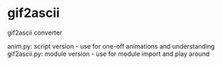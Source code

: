 # gif2ascii
 gif2ascii converter

anim.py: script version - use for one-off animations and understanding  
gif2ascii.py: module version - use for module import and play around
